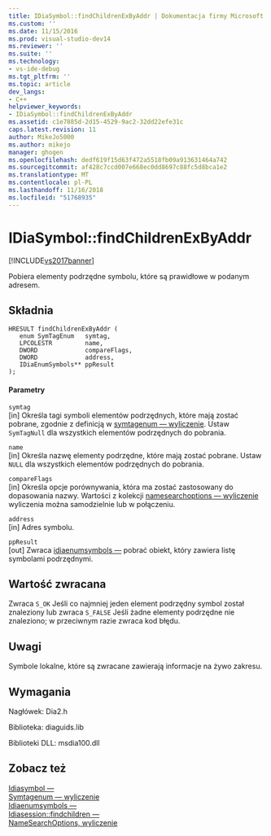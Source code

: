 ```yaml
---
title: IDiaSymbol::findChildrenExByAddr | Dokumentacja firmy Microsoft
ms.custom: ''
ms.date: 11/15/2016
ms.prod: visual-studio-dev14
ms.reviewer: ''
ms.suite: ''
ms.technology:
- vs-ide-debug
ms.tgt_pltfrm: ''
ms.topic: article
dev_langs:
- C++
helpviewer_keywords:
- IDiaSymbol::findChildrenExByAddr
ms.assetid: c1e7885d-2d15-4529-9ac2-32dd22efe31c
caps.latest.revision: 11
author: MikeJo5000
ms.author: mikejo
manager: ghogen
ms.openlocfilehash: dedf619f15d63f472a5518fb09a913631464a742
ms.sourcegitcommit: af428c7ccd007e668ec0dd8697c88fc5d8bca1e2
ms.translationtype: MT
ms.contentlocale: pl-PL
ms.lasthandoff: 11/16/2018
ms.locfileid: "51768935"
---
```

# <a name="idiasymbolfindchildrenexbyaddr"></a>IDiaSymbol::findChildrenExByAddr
[!INCLUDE[vs2017banner](../../includes/vs2017banner.md)]

Pobiera elementy podrzędne symbolu, które są prawidłowe w podanym adresem.  
  
## <a name="syntax"></a>Składnia  
  
```cpp#  
HRESULT findChildrenExByAddr (   
   enum SymTagEnum   symtag,  
   LPCOLESTR         name,  
   DWORD             compareFlags,  
   DWORD             address,  
   IDiaEnumSymbols** ppResult  
);  
```  
  
#### <a name="parameters"></a>Parametry  
 `symtag`  
 [in] Określa tagi symboli elementów podrzędnych, które mają zostać pobrane, zgodnie z definicją w [symtagenum — wyliczenie](../../debugger/debug-interface-access/symtagenum.md). Ustaw `SymTagNull` dla wszystkich elementów podrzędnych do pobrania.  
  
 `name`  
 [in] Określa nazwę elementy podrzędne, które mają zostać pobrane. Ustaw `NULL` dla wszystkich elementów podrzędnych do pobrania.  
  
 `compareFlags`  
 [in] Określa opcje porównywania, która ma zostać zastosowany do dopasowania nazwy. Wartości z kolekcji [namesearchoptions — wyliczenie](../../debugger/debug-interface-access/namesearchoptions.md) wyliczenia można samodzielnie lub w połączeniu.  
  
 `address`  
 [in] Adres symbolu.  
  
 `ppResult`  
 [out] Zwraca [idiaenumsymbols —](../../debugger/debug-interface-access/idiaenumsymbols.md) pobrać obiekt, który zawiera listę symbolami podrzędnymi.  
  
## <a name="return-value"></a>Wartość zwracana  
 Zwraca `S_OK` Jeśli co najmniej jeden element podrzędny symbol został znaleziony lub zwraca `S_FALSE` Jeśli żadne elementy podrzędne nie znaleziono; w przeciwnym razie zwraca kod błędu.  
  
## <a name="remarks"></a>Uwagi  
 Symbole lokalne, które są zwracane zawierają informacje na żywo zakresu.  
  
## <a name="requirements"></a>Wymagania  
 Nagłówek: Dia2.h  
  
 Biblioteka: diaguids.lib  
  
 Biblioteki DLL: msdia100.dll  
  
## <a name="see-also"></a>Zobacz też  
 [Idiasymbol —](../../debugger/debug-interface-access/idiasymbol.md)   
 [Symtagenum — wyliczenie](../../debugger/debug-interface-access/symtagenum.md)   
 [Idiaenumsymbols —](../../debugger/debug-interface-access/idiaenumsymbols.md)   
 [Idiasession::findchildren —](../../debugger/debug-interface-access/idiasession-findchildren.md)   
 [NameSearchOptions, wyliczenie](../../debugger/debug-interface-access/namesearchoptions.md)



